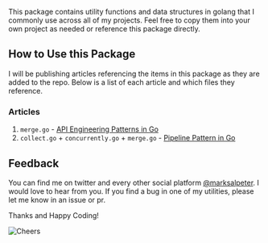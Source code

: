 This package contains utility functions and data structures in golang that I commonly use across all of my projects. Feel free to copy them into your own project as needed or reference this package directly. 

## How to Use this Package
I will be publishing articles referencing the items in this package as they are added to the repo. Below is a list of each article and which files they reference.

### Articles
1. `merge.go` - [API Engineering Patterns in Go](#)
2. `collect.go` + `concurrently.go` + `merge.go` - [Pipeline Pattern in Go](#)

## Feedback
You can find me on twitter and every other social platform [@marksalpeter](https://twitter.com/marksalpeter). I would love to hear from you. If you find a bug in one of my utilities, please let me know in an issue or pr. 

Thanks and Happy Coding!

![Cheers](https://i.giphy.com/media/g9582DNuQppxC/giphy-downsized.gif)
